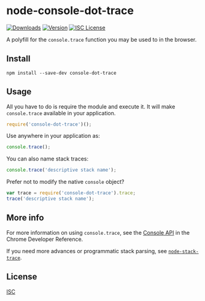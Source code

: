 # node-console-dot-trace

[![Downloads][1]][2] [![Version][3]][2] [![ISC License][4]][5] 

[1]: https://img.shields.io/npm/dm/console-dot-trace.svg
[2]: https://www.npmjs.com/package/console-dot-trace

[3]: https://img.shields.io/npm/v/console-dot-trace.svg

[4]: https://img.shields.io/npm/l/console-dot-trace.svg
[5]: http://spdx.org/licenses/ISC

A polyfill for the `console.trace` function you may be used to in the browser.

## Install

    npm install --save-dev console-dot-trace
    
## Usage

All you have to do is require the module and execute it. It will make `console.trace` available in your application.

```javascript
require('console-dot-trace')();
```

Use anywhere in your application as:

```javascript
console.trace();
```

You can also name stack traces:

```javascript
console.trace('descriptive stack name');
```

Prefer not to modify the native `console` object?

```javascript
var trace = require('console-dot-trace').trace;
trace('descriptive stack name');
```

## More info

For more information on using `console.trace`, see the [Console API](https://developer.chrome.com/devtools/docs/console-api) in the Chrome Developer Reference.

If you need more advances or programmatic stack parsing, see [`node-stack-trace`](https://github.com/felixge/node-stack-trace).

## License

[ISC](http://spdx.org/licenses/ISC)
